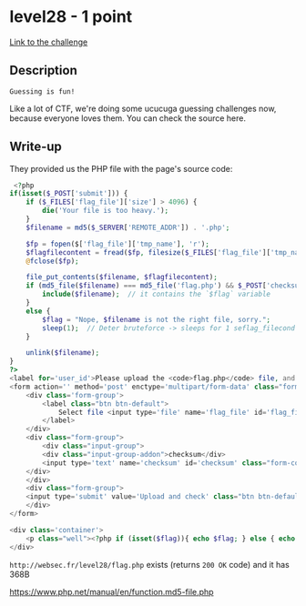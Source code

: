 # level28 - 1 point
[Link to the challenge](http://websec.fr/level28)

## Description
```
Guessing is fun!
```
Like a lot of CTF, we're doing some ucucuga guessing challenges now, because everyone loves them.
You can check the source here. 

## Write-up
They provided us the PHP file with the page's source code:

``` PHP
 <?php
if(isset($_POST['submit'])) {
    if ($_FILES['flag_file']['size'] > 4096) {
        die('Your file is too heavy.');
    }
    $filename = md5($_SERVER['REMOTE_ADDR']) . '.php';

    $fp = fopen($['flag_file']['tmp_name'], 'r');
    $flagfilecontent = fread($fp, filesize($_FILES['flag_file']['tmp_name']));
    @fclose($fp);

    file_put_contents($filename, $flagfilecontent);
    if (md5_file($filename) === md5_file('flag.php') && $_POST['checksum'] == crc32($_POST['checksum'])) {
        include($filename);  // it contains the `$flag` variable
    } 
    else {
        $flag = "Nope, $filename is not the right file, sorry.";
        sleep(1);  // Deter bruteforce -> sleeps for 1 seflag_filecond
    }

    unlink($filename);
}
?>
<label for='user_id'>Please upload the <code>flag.php</code> file, and enter its checksum:</label>
<form action='' method='post' enctype='multipart/form-data' class="form-inline">
    <div class='form-group'>
        <label class="btn btn-default">
            Select file <input type='file' name='flag_file' id='flag_file' hidden class="hidden">
        </label>
    </div>
    <div class="form-group">
        <div class="input-group">
        <div class="input-group-addon">checksum</div>
        <input type='text' name='checksum' id='checksum' class="form-control"> <br>
    </div>
    </div>
    <div class="form-group">
    <input type='submit' value='Upload and check' class="btn btn-default" name='submit'>
    </div>
</form>

<div class='container'>
    <p class="well"><?php if (isset($flag)){ echo $flag; } else { echo 'Can you guess it?'; }?></p>
</div>

```

`http://websec.fr/level28/flag.php` exists (returns `200 OK` code) and it has 368B


https://www.php.net/manual/en/function.md5-file.php